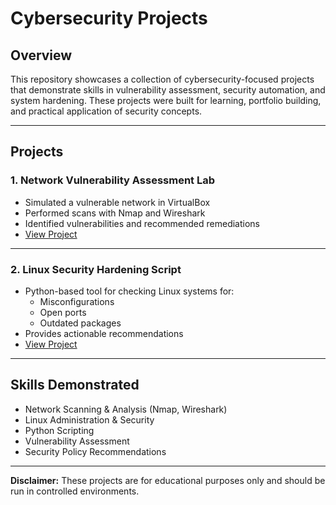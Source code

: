 # Cybersecurity Projects

## Overview
This repository showcases a collection of cybersecurity-focused projects that demonstrate skills in vulnerability assessment, security automation, and system hardening. These projects were built for learning, portfolio building, and practical application of security concepts.

---

## Projects

### 1. Network Vulnerability Assessment Lab
- Simulated a vulnerable network in VirtualBox
- Performed scans with Nmap and Wireshark
- Identified vulnerabilities and recommended remediations
- [View Project](./Network-Vulnerability-Assessment)

---

### 2. Linux Security Hardening Script
- Python-based tool for checking Linux systems for:
  - Misconfigurations
  - Open ports
  - Outdated packages
- Provides actionable recommendations
- [View Project](./Linux-Security-Hardening)

---

## Skills Demonstrated
- Network Scanning & Analysis (Nmap, Wireshark)
- Linux Administration & Security
- Python Scripting
- Vulnerability Assessment
- Security Policy Recommendations

---

**Disclaimer:** These projects are for educational purposes only and should be run in controlled environments.

